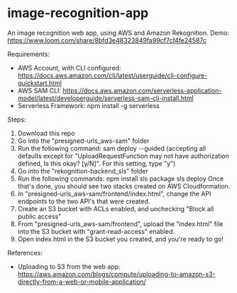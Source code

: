 # image-recognition-app

An image recognition web app, using AWS and Amazon Rekognition.
Demo: https://www.loom.com/share/8bfd3e48323849fa99cf7cf4fe24587c

Requirements:
- AWS Account, with CLI configured: https://docs.aws.amazon.com/cli/latest/userguide/cli-configure-quickstart.html
- AWS SAM CLI: https://docs.aws.amazon.com/serverless-application-model/latest/developerguide/serverless-sam-cli-install.html
- Serverless Framework: npm install -g serverless

Steps:
1. Download this repo
2. Go into the "presigned-urls_aws-sam" folder
3. Run the following command:
    sam deploy --guided 
    (accepting all defaults except for "UploadRequestFunction may not have authorization defined, Is this okay? [y/N]". For this setting, type "y")
4. Go into the "rekognition-backend_sls" folder
5. Run the following commands:
    npm install
    sls package
    sls deploy
Once that's done, you should see two stacks created on AWS Cloudformation.
6. In "presigned-urls_aws-sam/frontend/index.html", change the API endpoints to the two API's that were created.
6. Create an S3 bucket with ACLs enabled, and unchecking "Block all public access"
7. From "presigned-urls_aws-sam/frontend", upload the "index.html" file into the S3 bucket with "grant-read-access" enabled.
8. Open index.html in the S3 bucket you created, and you're ready to go!

References:
 - Uploading to S3 from the web app: https://aws.amazon.com/blogs/compute/uploading-to-amazon-s3-directly-from-a-web-or-mobile-application/
